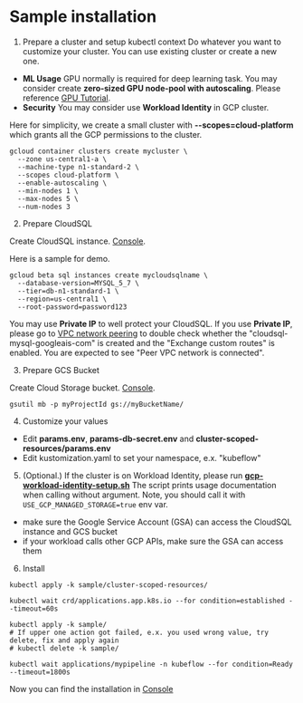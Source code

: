 # Sample installation

1. Prepare a cluster and setup kubectl context
Do whatever you want to customize your cluster. You can use existing cluster
or create a new one.
- **ML Usage** GPU normally is required for deep learning task.
You may consider create **zero-sized GPU node-pool with autoscaling**.
Please reference [GPU Tutorial](/samples/tutorials/gpu/).
- **Security** You may consider use **Workload Identity** in GCP cluster.

Here for simplicity, we create a small cluster with **--scopes=cloud-platform**
which grants all the GCP permissions to the cluster.

```
gcloud container clusters create mycluster \
  --zone us-central1-a \
  --machine-type n1-standard-2 \
  --scopes cloud-platform \
  --enable-autoscaling \
  --min-nodes 1 \
  --max-nodes 5 \
  --num-nodes 3
```

2. Prepare CloudSQL

Create CloudSQL instance. [Console](https://console.cloud.google.com/sql/instances).

Here is a sample for demo.

```
gcloud beta sql instances create mycloudsqlname \
  --database-version=MYSQL_5_7 \
  --tier=db-n1-standard-1 \
  --region=us-central1 \
  --root-password=password123
```

You may use **Private IP** to well protect your CloudSQL.
If you use **Private IP**, please go to [VPC network peering](https://console.cloud.google.com/networking/peering/list)
to double check whether the "cloudsql-mysql-googleais-com" is created and the "Exchange custom routes" is enabled. You
are expected to see "Peer VPC network is connected".

3. Prepare GCS Bucket

Create Cloud Storage bucket. [Console](https://console.cloud.google.com/storage).

```
gsutil mb -p myProjectId gs://myBucketName/
```

4. Customize your values
- Edit **params.env**, **params-db-secret.env** and **cluster-scoped-resources/params.env**
- Edit kustomization.yaml to set your namespace, e.x. "kubeflow"

5. (Optional.) If the cluster is on Workload Identity, please run **[gcp-workload-identity-setup.sh](../gcp-workload-identity-setup.sh)**
  The script prints usage documentation when calling without argument. Note, you should
  call it with `USE_GCP_MANAGED_STORAGE=true` env var.

  - make sure the Google Service Account (GSA) can access the CloudSQL instance and GCS bucket
  - if your workload calls other GCP APIs, make sure the GSA can access them

6. Install

```
kubectl apply -k sample/cluster-scoped-resources/

kubectl wait crd/applications.app.k8s.io --for condition=established --timeout=60s

kubectl apply -k sample/
# If upper one action got failed, e.x. you used wrong value, try delete, fix and apply again
# kubectl delete -k sample/

kubectl wait applications/mypipeline -n kubeflow --for condition=Ready --timeout=1800s
```

Now you can find the installation in [Console](http://console.cloud.google.com/ai-platform/pipelines)
